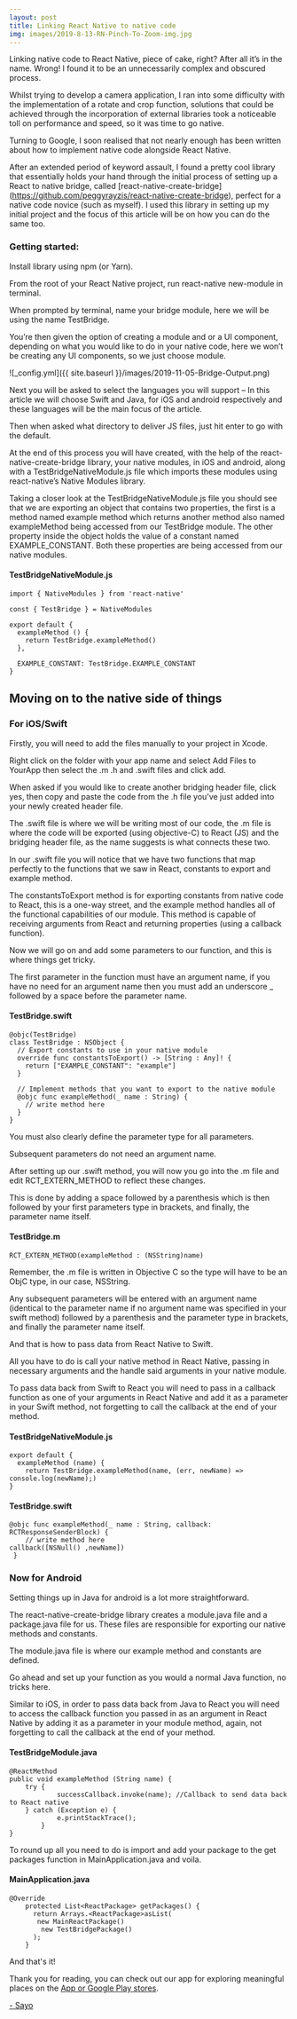 ```yaml
---
layout: post
title: Linking React Native to native code
img: images/2019-8-13-RN-Pinch-To-Zoom-img.jpg
---
```


Linking native code to React Native, piece of cake, right? After all it’s in the name. Wrong! I found it to be an unnecessarily complex and obscured process. 

Whilst trying to develop a camera application, I ran into some difficulty with the implementation of a rotate and crop function, solutions that could be achieved through the incorporation of external libraries took a noticeable toll on performance and speed, so it was time to go native. 

Turning to Google, I soon realised that not nearly enough has been written about how to implement native code alongside React Native. 

After an extended period of keyword assault, I found a pretty cool library that essentially holds your hand through the initial process of setting up a React to native bridge, called [react-native-create-bridge] (https://github.com/peggyrayzis/react-native-create-bridge), perfect for a native code novice (such as myself). I used this library in setting up my initial project and the focus of this article will be on how you can do the same too. 

### Getting started:

Install library using npm (or Yarn).

From the root of your React Native project, run react-native new-module in terminal.

When prompted by terminal, name your bridge module, here we will be using the name TestBridge.

You’re then given the option of creating a module and or a UI component, depending on what you would like to do in your native code, here we won’t be creating any UI components, so we just choose module.


![_config.yml]({{ site.baseurl }}/images/2019-11-05-Bridge-Output.png)


Next you will be asked to select the languages you will support – In this article we will choose Swift and Java, for iOS and android respectively and these languages will be the main focus of the article. 

Then when asked what directory to deliver JS files, just hit enter to go with the default.

At the end of this process you will have created, with the help of the react-native-create-bridge library, your native modules, in iOS and android, along with a TestBridgeNativeModule.js file which imports these modules using react-native’s Native Modules library.

Taking a closer look at the TestBridgeNativeModule.js file you should see that we are exporting an object that contains two properties, the first is a method named example method which returns another method also named exampleMethod being accessed from our TestBridge module. The other property inside the object holds the value of a constant named EXAMPLE_CONSTANT. Both these properties are being accessed from our native modules.

#### TestBridgeNativeModule.js

    import { NativeModules } from 'react-native'

    const { TestBridge } = NativeModules

    export default {
      exampleMethod () {
        return TestBridge.exampleMethod()
      },

      EXAMPLE_CONSTANT: TestBridge.EXAMPLE_CONSTANT
    }

## Moving on to the native side of things

### For iOS/Swift

Firstly, you will need to add the files manually to your project in Xcode. 

Right click on the folder with your app name and select Add Files to YourApp then select the .m .h and .swift files and click add.

When asked if you would like to create another bridging header file, click yes, then copy and paste the code from the .h file you’ve just added into your newly created header file.

The .swift file is where we will be writing most of our code, the .m file is where the code will be exported (using objective-C) to React (JS) and the bridging header file, as the name suggests is what connects these two.

In our .swift file you will notice that we have two functions that map perfectly to the functions that we saw in React, constants to export and example method.

The constantsToExport method is for exporting constants from native code to React, this is a one-way street, and the example method handles all of the functional capabilities of our module. This method is capable of receiving arguments from React and returning properties (using a callback function).

Now we will go on and add some parameters to our function, and this is where things get tricky. 

The first parameter in the function must have an argument name, if you have no need for an argument name then you must add an underscore _ followed by a space before the parameter name. 

#### TestBridge.swift

    @objc(TestBridge)
    class TestBridge : NSObject {
      // Export constants to use in your native module
      override func constantsToExport() -> [String : Any]! {
        return ["EXAMPLE_CONSTANT": "example"]
      }

      // Implement methods that you want to export to the native module
      @objc func exampleMethod(_ name : String) {
        // write method here
      }
    }


You must also clearly define the parameter type for all parameters. 

Subsequent parameters do not need an argument name.

After setting up our .swift method, you will now you go into the .m file and edit RCT_EXTERN_METHOD to reflect these changes.

This is done by adding a space followed by a parenthesis which is then followed by your first parameters type in brackets, and finally, the parameter name itself.

#### TestBridge.m

    RCT_EXTERN_METHOD(exampleMethod : (NSString)name)


Remember, the .m file is written in Objective C so the type will have to be an ObjC type, in our case, NSString.

Any subsequent parameters will be entered with an argument name (identical to the parameter name if no argument name was specified in your swift method) followed by a parenthesis and the parameter type in brackets, and finally the parameter name itself.

And that is how to pass data from React Native to Swift.

All you have to do is call your native method in React Native, passing in necessary arguments and the handle said arguments in your native module.

To pass data back from Swift to React you will need to pass in a callback function as one of your arguments in React Native and add it as a parameter in your Swift method, not forgetting to call the callback at the end of your method.

#### TestBridgeNativeModule.js


    export default {
      exampleMethod (name) {
        return TestBridge.exampleMethod(name, (err, newName) => console.log(newName);)
    } 


#### TestBridge.swift

    @objc func exampleMethod(_ name : String, callback: RCTResponseSenderBlock) {
        // write method here 
    callback([NSNull() ,newName])
     }


### Now for Android

Setting things up in Java for android is a lot more straightforward.

The react-native-create-bridge library creates a module.java file and a package.java file for us.
These files are responsible for exporting our native methods and constants.

The module.java file is where our example method and constants are defined. 

Go ahead and set up your function as you would a normal Java function, no tricks here.

Similar to iOS, in order to pass data back from Java to React you will need to access the callback function you passed in as an argument in React Native by adding it as a parameter in your module method, again, not forgetting to call the callback at the end of your method.

#### TestBridgeModule.java

    @ReactMethod
    public void exampleMethod (String name) {
        try {
                successCallback.invoke(name); //Callback to send data back to React native
        } catch (Exception e) {
                e.printStackTrace();
            }    
    }

To round up all you need to do is import and add your package to the get packages function in MainApplication.java and voila.

#### MainApplication.java

    @Override
        protected List<ReactPackage> getPackages() {
          return Arrays.<ReactPackage>asList(
           new MainReactPackage()
            new TestBridgePackage()
          );
        }
        
 
And that's it!
 
Thank you for reading, you can check out our app for exploring meaningful places on the [App or Google Play stores](http://onelink.to/8ttzr9).

[- Sayo](https://synced.to/u/shyguy)
